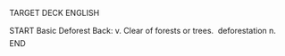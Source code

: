 TARGET DECK
ENGLISH

START
Basic
Deforest
Back: v. Clear of forests or trees.  deforestation n.
END
